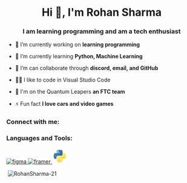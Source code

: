 <h1 align="center">Hi 👋, I'm Rohan Sharma</h1>
<h3 align="center">I am learning programming and am a tech enthusiast</h3>

- 🔭 I’m currently working on **learning programming**

- 🌱 I’m currently learning **Python, Machine Learning**

- 👯 I’m can collaborate through **discord, email, and GitHub**
   
- 👨‍💻 I like to code in Visual Studio Code

- 🦾 I'm on the Quantum Leapers **an FTC team**

- ⚡ Fun fact **I love cars and video games**

<h3 align="left">Connect with me:</h3>
<p align="left">
</p>

<h3 align="left">Languages and Tools:</h3>
<p align="left"> <a href="https://www.figma.com/" target="_blank" rel="noreferrer"> <img src="https://www.vectorlogo.zone/logos/figma/figma-icon.svg" alt="figma" width="40" height="40"/> </a> <a href="https://www.framer.com/" target="_blank" rel="noreferrer"> <img src="https://www.vectorlogo.zone/logos/framer/framer-icon.svg" alt="framer" width="40" height="40"/> </a> <a href="https://www.python.org" target="_blank" rel="noreferrer"> <img src="https://raw.githubusercontent.com/devicons/devicon/master/icons/python/python-original.svg" alt="python" width="40" height="40"/> </a> </p>

<p>&nbsp;<img align="center" src="https://github-readme-stats.vercel.app/api?username=rohan213443&show_icons=true&theme=dark&locale=en" alt="RohanSharma-21" /></p>
